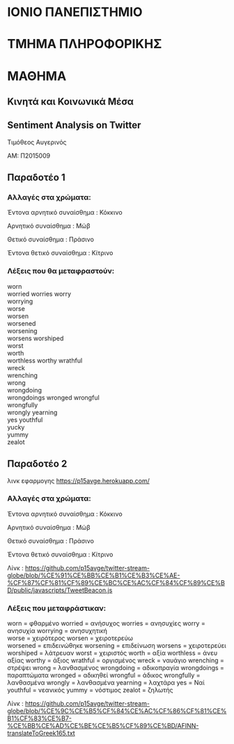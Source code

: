 # ΙΟΝΙΟ ΠΑΝΕΠΙΣΤΗΜΙΟ 

# ΤΜΗΜΑ ΠΛΗΡΟΦΟΡΙΚΗΣ 

# ΜΑΘΗΜΑ

## Κινητά και Κοινωνικά Μέσα

## Sentiment Analysis on Twitter

Τιμόθεος Αυγερινός

ΑΜ: Π2015009

## Παραδοτέο 1

### Αλλαγές στα χρώματα:

Έντονα αρνητικό συναίσθημα : Κόκκινο

Αρνητικό συναίσθημα : Μώβ

Θετικό συναίσθημα : Πράσινο

Έντονα θετικό συναίσθημα : Κίτρινο


### Λέξεις που θα μεταφραστούν:

worn	
worried
worries	
worry	
worrying	
worse	
worsen	
worsened	
worsening	
worsens	
worshiped	
worst	
worth	
worthless 
worthy
wrathful	
wreck	
wrenching	
wrong	
wrongdoing	
wrongdoings	
wronged	
wrongful	
wrongfully	
wrongly	
yearning	
yes	
youthful	
yucky	
yummy	
zealot

## Παραδοτέο 2

λινκ εφαρμογης https://p15avge.herokuapp.com/

### Αλλαγές στα χρώματα:

Έντονα αρνητικό συναίσθημα : Κόκκινο

Αρνητικό συναίσθημα : Μώβ

Θετικό συναίσθημα : Πράσινο

Έντονα θετικό συναίσθημα : Κίτρινο

Λίνκ : https://github.com/p15avge/twitter-stream-globe/blob/%CE%91%CE%BB%CE%B1%CE%B3%CE%AE-%CF%87%CF%81%CF%89%CE%BC%CE%AC%CF%84%CF%89%CE%BD/public/javascripts/TweetBeacon.js

### Λέξεις που μεταφράστικαν:

worn = φθαρμένο
worried = ανήσυχος
worries = ανησυχίες	
worry	 = ανησυχία
worrying = ανησυχητική	
worse = χειρότερος
worsen = χειροτερεύω	
worsened = επιδεινώθηκε
worsening = επιδείνωση
worsens = χειροτερεύει
worshiped = λάτρευαν
worst = χειριστός
worth	 = αξία
worthless = άνευ αξίας
worthy = άξιος
wrathful = οργισμένος
wreck = ναυάγιο
wrenching = στρέψει
wrong = λανθασμένος
wrongdoing = αδικοπραγία
wrongdoings = παραπτώματα
wronged = αδικηθεί
wrongful = άδικος
wrongfully = λανθασμένα
wrongly = λανθασμένα
yearning = λαχτάρα
yes = Ναί
youthful = νεανικός
yummy	 = νόστιμος
zealot = ζηλωτής

Λίνκ : https://github.com/p15avge/twitter-stream-globe/blob/%CE%9C%CE%B5%CF%84%CE%AC%CF%86%CF%81%CE%B1%CF%83%CE%B7-%CE%BB%CE%AD%CE%BE%CE%B5%CF%89%CE%BD/AFINN-translateToGreek165.txt
